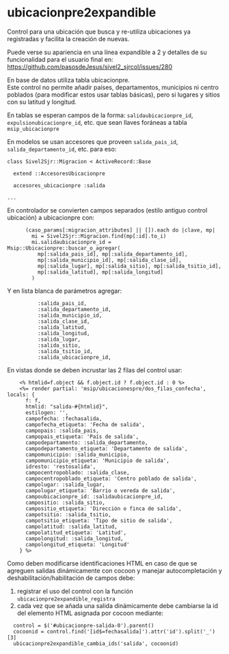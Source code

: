 
# ubicacionpre2expandible

Control para una ubicación que busca y re-utiliza ubicaciones ya registradas 
y facilita la creación de nuevas.

Puede verse su apariencia en una línea expandible a 2 y detalles de su 
funcionalidad para el usuario final en:
<https://github.com/pasosdeJesus/sivel2_sjrcol/issues/280>

En base de datos utiliza tabla ubicacionpre.  
Este control no permite añadir países, departamentos, municipios ni centro 
poblados (para modificar estos usar tablas básicas), pero si lugares 
y sitios con su latitud y longitud.

En tablas se esperan campos de la forma:
  `salidaubicacionpre_id`, `expulsionubicacionpre_id`, etc.
que sean llaves foráneas a tabla `msip_ubicacionpre`

En modelos se usan accesores que proveen
  `salida_pais_id`, `salida_departamento_id`,  etc. para eso:
```
class Sivel2Sjr::Migracion < ActiveRecord::Base

  extend ::AccesoresUbicacionpre

  accesores_ubicacionpre :salida

...
```

En controlador se convierten campos separados (estilo antiguo control
ubicación) a ubicacionpre con:

```
      (caso_params[:migracion_attributes] || []).each do |clave, mp|
        mi = Sivel2Sjr::Migracion.find(mp[:id].to_i)
        mi.salidaubicacionpre_id = Msip::Ubicacionpre::buscar_o_agregar(
          mp[:salida_pais_id], mp[:salida_departamento_id],
          mp[:salida_municipio_id], mp[:salida_clase_id],
          mp[:salida_lugar], mp[:salida_sitio], mp[:salida_tsitio_id],
          mp[:salida_latitud], mp[:salida_longitud]
        )
```

Y en lista blanca de parámetros agregar:
```
          :salida_pais_id,
          :salida_departamento_id,
          :salida_municipio_id,
          :salida_clase_id,
          :salida_latitud,
          :salida_longitud,
          :salida_lugar,
          :salida_sitio,
          :salida_tsitio_id,
          :salida_ubicacionpre_id,
```

En vistas donde se deben incrustar las 2 filas del control usar:

```
    <% htmlid=f.object && f.object.id ? f.object.id : 0 %>
    <%= render partial: 'msip/ubicacionespre/dos_filas_confecha', locals: {
      f: f,
      htmlid: "salida-#{htmlid}",
      estilogen: '',
      campofecha: :fechasalida,
      campofecha_etiqueta: 'Fecha de salida',
      campopais: :salida_pais,
      campopais_etiqueta: 'País de salida',
      campodepartamento: :salida_departamento,
      campodepartamento_etiqueta: 'Departamento de salida',
      campomunicipio: :salida_municipio,
      campomunicipio_etiqueta: 'Municipio de salida',
      idresto: 'restosalida',
      campocentropoblado: :salida_clase,
      campocentropoblado_etiqueta: 'Centro poblado de salida',
      campolugar: :salida_lugar,
      campolugar_etiqueta: 'Barrio o vereda de salida',
      campoubicacionpre_id: :salidaubicacionpre_id,
      campositio: :salida_sitio,
      campositio_etiqueta: 'Dirección o finca de salida',
      campotsitio: :salida_tsitio,
      campotsitio_etiqueta: 'Tipo de sitio de salida',
      campolatitud: :salida_latitud,
      campolatitud_etiqueta: 'Latitud',
      campolongitud: :salida_longitud,
      campolongitud_etiqueta: 'Longitud'
    } %>
```

Como deben modificarse identificaciones HTML en caso de que se agreguen
salidas dinámicamente con cocoon y manejar autocompletación y 
deshabilitación/habilitación de campos debe:
1. registrar el uso del control con la función 
   `ubicacionpre2expandible_registra`
2. cada vez que se añada una salida dinámicamente debe cambiarse la id del
   elemento HTML asignada por cocoon mediante:
```
  control = $('#ubicacionpre-salida-0').parent()
  cocoonid = control.find('[id$=fechasalida]').attr('id').split('_')[3]
  ubicacionpre2expandible_cambia_ids('salida', cocoonid)
```



